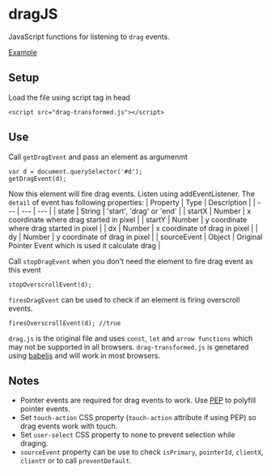 # dragJS
JavaScript functions for listening to `drag` events.

[Example](https://namannehra.github.io/dragJS/)

## Setup
Load the file using script tag in head

	<script src="drag-transformed.js"></script>

## Use
Call `getDragEvent` and pass an element as argumenmt

	var d = document.querySelector('#d');
	getDragEvent(d);

Now this element will fire drag events. Listen using addEventListener. The `detail` of event has following properties:
| Property | Type | Description |
| --- | --- | --- |
| state | String | 'start', 'drag' or 'end' |
| startX | Number | x coordinate where drag started in pixel |
| startY | Number | y coordinate where drag started in pixel |
| dx | Number | x coordinate of drag in pixel |
| dy | Number | y coordinate of drag in pixel |
| sourceEvent | Object | Original Pointer Event which is used it calculate drag |

Call `stopDragEvent` when you don't need the element to fire drag event as this event

	stopOverscrollEvent(d);

`firesDragEvent` can be used to check if an element is firing overscroll events.

	firesOverscrollEvent(d); //true

`drag.js` is the original file and uses `const`, `let` and `arrow functions` which may not be supported in all browsers. `drag-transformed.js` is genetared using [babeljs](https://babeljs.io/) and will work in most browsers.

## Notes
* Pointer events are required for drag events to work. Use [PEP](https://github.com/jquery/PEP) to polyfill pointer events.
* Set `touch-action` CSS property (`touch-action` attribute if using PEP) so drag events work with touch.
* Set `user-select` CSS property to none to prevent selection while draging.
* `sourceEvent` property can be use to check `isPrimary`, `pointerId`, `clientX`, `clientY` or to call `preventDefault`.
